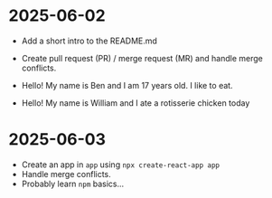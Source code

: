 # 2025-06-02
- Add a short intro to the README.md
- Create pull request (PR) / merge request (MR) and handle merge conflicts.

- Hello! My name is Ben and I am 17 years old. I like to eat.
- Hello! My name is William and I ate a rotisserie chicken today

# 2025-06-03
- Create an app in `app` using `npx create-react-app app`
- Handle merge conflicts.
- Probably learn `npm` basics...